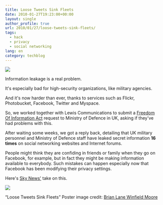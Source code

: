 ```yaml
---
title: Loose Tweets Sink Fleets
date: 2010-01-27T19:23:00+00:00
layout: single
author_profile: true
url: 2010/01/27/loose-tweets-sink-fleets/
tags:
  - hack
  - privacy
  - social networking
lang: en
category: techblog
---
```

[![](http://4.bp.blogspot.com/_vaUVXcmC3OI/S2CK9SWcDAI/AAAAAAAAAwo/0ZjJSmpcFbM/s200/tweet_sink_fleets.png)](http://4.bp.blogspot.com/_vaUVXcmC3OI/S2CK9SWcDAI/AAAAAAAAAwo/0ZjJSmpcFbM/s1600-h/tweet_sink_fleets.png)

Information leakage is a real problem.

It's especially bad for high-security organizations, like military agencies.

And it's now harder than ever, thanks to services such as Flickr, Photobucket, Facebook, Twitter and Myspace.

So, we worked together with Lewis Communications to submit a [Freedom Of Information Act](http://www.foi.gov.uk/) request to Ministry of Defence in UK, asking if they've had problems with this.

After waiting some weeks, we got a reply back, detailing that UK military personnel and Ministry of Defence staff have leaked secret information **16 times** on social networking websites and Internet forums.

People might think they are confiding in friends or family when they go on Facebook, for example, but in fact they might be making information available to everybody. Such mistakes can happen especially now that Facebook has been modifying their privacy settings.

Here's [Sky News'](http://news.sky.com/skynews/Home/UK-News/Ministry-of-Defence-Staff-Have-Leaked-Secret-Information-16-Times-Onto-Social-Networking-Sites/Article/201001415535304) take on this.

[![](http://1.bp.blogspot.com/_vaUVXcmC3OI/S2CK6AUufoI/AAAAAAAAAwg/XgiS-cy9kng/s640/foia.png)](http://1.bp.blogspot.com/_vaUVXcmC3OI/S2CK6AUufoI/AAAAAAAAAwg/XgiS-cy9kng/s1600-h/foia.png)

&#8220;Loose Tweets Sink Fleets&#8221; Poster image credit: [Brian Lane Winfield Moore](http://www.flickr.com/photos/doctabu/sets/72157620497679512)